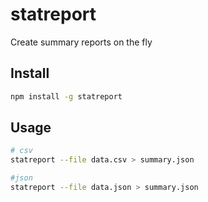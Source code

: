 # statreport

Create summary reports on the fly

## Install

```sh
npm install -g statreport
```

## Usage

```sh
# csv
statreport --file data.csv > summary.json

#json
statreport --file data.json > summary.json
```
